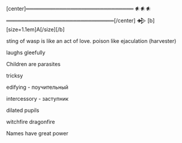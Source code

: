 [center]═════════════════════════════ 𒀭𒀭𒀭 ═════════════════════════════[/center]
𒄈 [b][size=1.1em]A[/size][/b]

sting of wasp is like an act of love. poison like ejaculation (harvester)

laughs gleefully

Children are parasites

tricksy

edifying - поучительный

intercessory - заступник


dilated pupils


witchfire
dragonfire

Names have great power